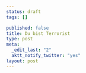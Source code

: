 ```yaml
--- 
status: draft
tags: []

published: false
title: Du bist Terrorist
type: post
meta: 
  _edit_last: "2"
  aktt_notify_twitter: "yes"
layout: post
---
```


